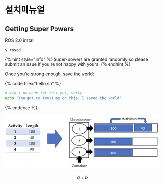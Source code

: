 # 설치매뉴얼

## Getting Super Powers

ROS 2.0 install

```
$ roscd
```

{% hint style="info" %}
 Super-powers are granted randomly so please submit an issue if you're not happy with yours.
{% endhint %}

Once you're strong enough, save the world:

{% code title="hello.sh" %}
```bash
# Ain't no code for that yet, sorry
echo 'You got to trust me on this, I saved the world'
```
{% endcode %}

![](.gitbook/assets/screenshot-from-2021-02-19-11-20-58.png)

$$
a = b
$$

